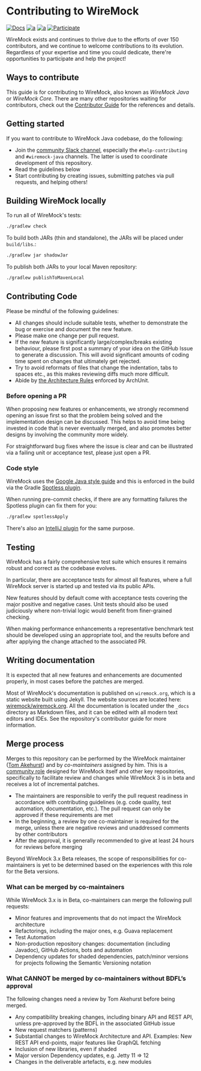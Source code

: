 # Contributing to WireMock

[![Docs](https://img.shields.io/static/v1?label=Documentation&message=public&color=green)](https://wiremock.org/docs/)
[![a](https://img.shields.io/badge/slack-%23wiremock%5Fjava-brightgreen?style=flat&logo=slack)](https://slack.wiremock.org/)
[![a](https://img.shields.io/badge/Public-Roadmap-brightgreen?style=flat)](https://github.com/orgs/wiremock/projects/4)
[![Participate](https://img.shields.io/static/v1?label=Contributing&message=guide&color=blue)](https://github.com/wiremock/wiremock/blob/master/CONTRIBUTING.md)

WireMock exists and continues to thrive due to the efforts of over 150 contributors,
and we continue to welcome contributions to its evolution.
Regardless of your expertise and time you could dedicate,
there're opportunities to participate and help the project!

## Ways to contribute

This guide is for contributing to WireMock, also known as _WireMock Java_ or _WireMock Core_.
There are many other repositories waiting for contributors,
check out the [Contributor Guide](https://github.com/wiremock/wiremock/blob/master/CONTRIBUTING.md)
for the references and details.

## Getting started

If you want to contribute to WireMock Java codebase, do the following:

* Join the [community Slack channel](http://slack.wiremock.org/),
  especially the `#help-contributing` and `#wiremock-java` channels.
  The latter is used to coordinate development of this repository.
* Read the guidelines below
* Start contributing by creating issues, submitting patches via pull requests, and helping others!

## Building WireMock locally

To run all of WireMock's tests:

```bash
./gradlew check
```

To build both JARs (thin and standalone), the JARs will be placed under ``build/libs``.:

```bash
./gradlew jar shadowJar 
```

To publish both JARs to your local Maven repository:

```bash
./gradlew publishToMavenLocal
```

## Contributing Code

Please be mindful of the
following guidelines:

* All changes should include suitable tests, whether to demonstrate the bug or exercise and document the new feature.
* Please make one change per pull request.
* If the new feature is significantly large/complex/breaks existing behaviour, please first post a summary of your idea
on the GitHub Issue to generate a discussion. This will avoid significant amounts of coding time spent on changes that ultimately get rejected.
* Try to avoid reformats of files that change the indentation, tabs to spaces etc., as this makes reviewing diffs much
more difficult.
* Abide by [the Architecture Rules](https://github.com/wiremock/wiremock/tree/master/src/test/java/com/github/tomakehurst/wiremock/archunit) enforced by ArchUnit.

### Before opening a PR

When proposing new features or enhancements, we strongly recommend opening an issue first so that the problem being solved
and the implementation design can be discussed. This helps to avoid time being invested in code that is never eventually
merged, and also promotes better designs by involving the community more widely.

For straightforward bug fixes where the issue is clear and can be illustrated via a failing unit or acceptance test, please
just open a PR.

### Code style

WireMock uses the [Google Java style guide](https://google.github.io/styleguide/javaguide.html) and this is enforced in
the build via the Gradle [Spotless plugin](https://github.com/diffplug/spotless).

When running pre-commit checks, if there are any formatting failures the Spotless plugin can fix them for you:

```bash
./gradlew spotlessApply
```

There's also an [IntelliJ plugin](https://plugins.jetbrains.com/plugin/8527-google-java-format) for the same purpose.

## Testing

WireMock has a fairly comprehensive test suite which ensures it remains robust and correct as the codebase evolves.

In particular, there are acceptance tests for almost all features, where a full WireMock server is started up and tested
via its public APIs.

New features should by default come with acceptance tests covering the major positive and negative cases. Unit tests
should also be used judiciously where non-trivial logic would benefit from finer-grained checking.

When making performance enhancements a representative benchmark test should be developed using an appropriate tool, and
the results before and after applying the change attached to the associated PR.

## Writing documentation

It is expected that all new features and enhancements are documented properly,
in most cases before the patches are merged.

Most of WireMock's documentation is published on `wiremock.org`,
which is a static website built using Jekyll.
The website sources are located here: [wiremock/wiremock.org](https://github.com/wiremock/wiremock.org).
All the documentation is located under the `_docs` directory as Markdown files,
and it can be edited with all modern text editors and IDEs.
See the repository's contributor guide for more information.

## Merge process

Merges to this repository can be performed by the WireMock maintainer ([Tom Akehurst](https://github.com/tomakehurst))
and by _co-maintainers_ assigned by him.
This is a [community role](https://github.com/wiremock/community/blob/main/governance/README.md)
designed for WireMock itself and other key repositories,
specifically to facilitate review and changes while WireMock 3 is in beta
and receives a lot of incremental patches.

- The maintainers are responsible to verify the pull request readiness
  in accordance with contributing guidelines (e.g. code quality, test automation, documentation, etc.).
  The pull request can only be approved if these requirements are met
- In the beginning, a review by one co-maintainer is required for the merge,
  unless there are negative reviews and unaddressed comments by other contributors
- After the approval, it is generally recommended to give at least 24 hours for reviews before merging

Beyond WireMock 3.x Beta releases, the scope of responsibilities for co-maintainers
is yet to be determined based on the experiences with this role for the Beta versions.

### What can be merged by co-maintainers

While WireMock 3.x is in Beta, co-maintainers can merge the following pull requests:

- Minor features and improvements that do not impact the WireMock architecture
- Refactorings, including the major ones, e.g. Guava replacement
- Test Automation
- Non-production repository changes: documentation (including Javadoc), GitHub Actions, bots and automation
- Dependency updates for shaded dependencies, patch/minor versions for projects following the Semantic Versioning notation

### What CANNOT be merged by co-maintainers without BDFL’s approval

The following changes need a review by Tom Akehurst before being merged.

- Any compatibility breaking changes, including binary API and REST API,
  unless pre-approved by the BDFL in the associated GitHub issue
- New request matchers (patterns)
- Substantial changes to WireMock Architecture and API.
  Examples: New REST API end-points, major features like GraphQL fetching
- Inclusion of new libraries, even if shaded
- Major version Dependency updates, e.g. Jetty 11 => 12
- Changes in the deliverable artefacts, e.g. new modules